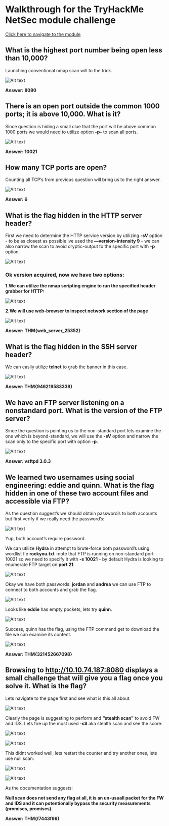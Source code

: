# Walkthrough for the TryHackMe NetSec module challenge
[Click here to navigate to the module](https://tryhackme.com/module/network-security)


## What is the highest port number being open less than 10,000?

Launching conventional nmap scan will to the trick.

![Alt text](Untitled.png)

**Answer: 8080**

## There is an open port outside the common 1000 ports; it is above 10,000. What is it?

Since question is hiding a small clue that the port will be above common 1000 ports we would need to utilize option **-p-** to scan all ports.

![Alt text](<Untitled 1.png>)

******Answer: 10021******

## How many TCP ports are open?

Counting all TCP’s from previous question will bring us to the right answer.

![Alt text](<Untitled 1.png>)

******Answer: 6******

## What is the flag hidden in the HTTP server header?

First we need to determine the HTTP service version by utilizing **-sV** option - to be as closest as possible ive used the **—version-intensity 9** - we can also narrow the scan to avoid cryptic-output to the specific port with **-p** option. 

![Alt text](<Untitled 2.png>)

### **Ok version acquired, now we have two options:**

**1.We can utilize the nmap scripting engine to run the specified header grabber for HTTP:**

![Alt text](<Untitled 3.png>)

**2.We will use web-browser to inspect network section of the page**

![Alt text](<Untitled 4.png>)

**Answer:** **THM{web_server_25352}**

## What is the flag hidden in the SSH server header?

We can easily utilize **telnet** to grab the banner in this case.

![Alt text](<Untitled 5.png>)

**Answer: THM{946219583339}**

## We have an FTP server listening on a nonstandard port. What is the version of the FTP server?

Since the question is pointing us to the non-standard port lets examine the one which is beyond-standard, we will use the **-sV** option and narrow the scan only to the specific port with option **-p**.

![Alt text](<Untitled 6.png>)

**Answer: vsftpd 3.0.3**

## We learned two usernames using social engineering: eddie and quinn. What is the flag hidden in one of these two account files and accessible via FTP?

As the question suggest’s we should obtain password’s to both accounts but first verify if we really need the password’s:

![Alt text](<Untitled 7.png>)

Yup, both account’s require password.

We can utilize **Hydra** in attempt to brute-force both password’s using wordlist f.e **rockyou.txt** -note that FTP is running on non-standard port 10021 so we need to specify it with **-s 10021** - by default Hydra is looking to enumerate FTP target on **port 21**.

![Alt text](<Untitled 8.png>)

Okay we have both passwords: **jordan** and **andrea** we can use FTP to connect to both accounts and grab the flag.

![Alt text](<Untitled 9.png>)

Looks like **eddie** has empty pockets, lets try **quinn**.

![Alt text](<Untitled 10.png>)

Success, quinn has the flag, using the FTP command get to download the file we can examine its content.

![Alt text](<Untitled 11.png>)

**Answer: THM{321452667098}**

## Browsing to http://10.10.74.187:8080 displays a small challenge that will give you a flag once you solve it. What is the flag?

Lets navigate to the page first and see what is this all about.

![Alt text](<Untitled 12.png>)

Clearly the page is suggesting to perform and **“stealth scan”** to avoid FW and IDS. Lets fire up the most used **-sS** aka stealth scan and see the score:

![Alt text](<Untitled 13.png>)

![Alt text](<Untitled 14.png>)

This didnt worked well, lets restart the counter and try another ones, lets use null scan:

![Alt text](<Untitled 15.png>)

![Alt text](<Untitled 16.png>)

As the documentation suggests:

**Null scan does not send any flag at all, it is an un-usuall packet for the FW and IDS and it can potentionally bypass the security measurements (promises, promises).** 

**Answer: THM{f7443f99}**